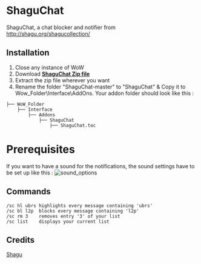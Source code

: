 # ShaguChat

ShaguChat, a chat blocker and notifier from http://shagu.org/shagucollection/

## Installation
1. Close any instance of WoW
2. Download **[ShaguChat Zip file](https://github.com/Linae-Kronos/ShaguChat/archive/master.zip)**
3. Extract the zip file wherever you want
4. Rename the folder "ShaguChat-master" to "ShaguChat" & Copy it to Wow_Folder\Interface\AddOns. Your addon folder should look like this :
```
├── WoW_Folder
    ├── Interface
        ├── Addons
            ├── ShaguChat
            	├── ShaguChat.toc
```

# Prerequisites

If you want to have a sound for the notifications, the sound settings have to be set up like this :
![sound_options](https://user-images.githubusercontent.com/24671466/27835807-dda5e11a-60dc-11e7-9ced-dfa1c6cf633b.png)

## Commands
```
/sc hl ubrs	highlights every message containing 'ubrs'
/sc bl l2p	blocks every message containing 'l2p'
/sc rm 3	removes entry '3' of your list
/sc list	displays your current list
```

## Credits
[Shagu](http://shagu.org/pfUI/)